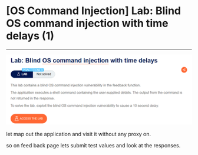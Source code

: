 # [OS Command Injection] Lab: Blind OS command injection with time delays (1)

---

![Untitled](%5BOS%20Command%20Injection%5D%20Lab%20Blind%20OS%20command%20inject%201a3a272e88dd42ffbbcf47a1307f82fd/Untitled.png)

let map out the application and visit it without any proxy on. 

so on feed back page lets submit test values and look at the responses.